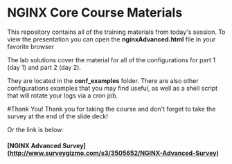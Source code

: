 # NGINX Core Course Materials
This repository contains all of the training materials from today's session. To view the presentation you can open the **nginxAdvanced.html** file in your favorite browser

The lab solutions cover the material for all of the configurations for part 1 (day 1) and part 2 (day 2).

They are located in the **conf_examples** folder. There are also other configurations examples that you may find useful, as well as a shell script that will rotate your logs via a cron job.

#Thank You!
Thank you for taking the course and don't forget to take the survey at the end of the slide deck!

Or the link is below:
#### [NGINX Advanced Survey] (http://www.surveygizmo.com/s3/3505652/NGINX-Advanced-Survey)
